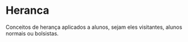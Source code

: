 # Heranca
Conceitos de herança aplicados a alunos, sejam eles visitantes, alunos normais ou bolsistas.
